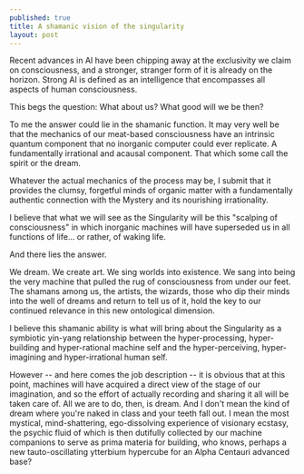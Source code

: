 ```yaml
---
published: true
title: A shamanic vision of the singularity
layout: post
---
```


Recent advances in AI have been chipping away at the exclusivity we claim on consciousness, and a stronger, stranger form of it is already on the horizon. Strong AI is defined as an intelligence that encompasses all aspects of human consciousness. 

This begs the question: What about us? What good will we be then? 

To me the answer could lie in the shamanic function. It may very well be that the mechanics of our meat-based consciousness have an intrinsic quantum component that no inorganic computer could ever replicate. A fundamentally irrational and acausal component. That which some call the spirit or the dream. 

Whatever the actual mechanics of the process may be, I submit that it provides the clumsy, forgetful minds of organic matter with a fundamentally authentic connection with the Mystery and its nourishing irrationality. 

I believe that what we will see as the Singularity will be this "scalping of consciousness" in which inorganic machines will have superseded us in all functions of life... or rather, of waking life. 

And there lies the answer. 

We dream. We create art. We sing worlds into existence. We sang into being the very machine that pulled the rug of consciousness from under our feet. The shamans among us, the artists, the wizards, those who dip their minds into the well of dreams and return to tell us of it, hold the key to our continued relevance in this new ontological dimension.

I believe this shamanic ability is what will bring about the Singularity as a symbiotic yin-yang relationship between the hyper-processing, hyper-building and hyper-rational machine self and the hyper-perceiving, hyper-imagining and hyper-irrational human self. 

However -- and here comes the job description -- it is obvious that at this point, machines will have acquired a direct view of the stage of our imagination, and so the effort of actually recording and sharing it all will be taken care of. All we are to do, then, is dream. And I don't mean the kind of dream where you're naked in class and your teeth fall out. I mean the most mystical, mind-shattering, ego-dissolving experience of visionary ecstasy, the psychic fluid of which is then dutifully collected by our machine companions to serve as prima materia for building, who knows, perhaps a new tauto-oscillating ytterbium hypercube for an Alpha Centauri advanced base?
